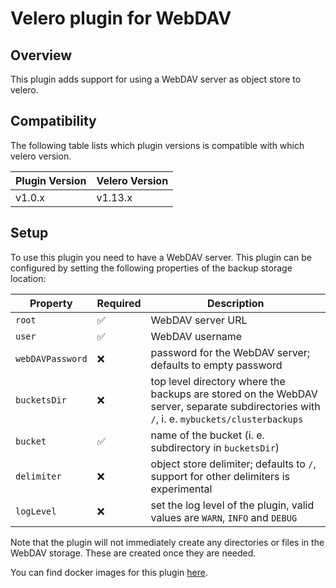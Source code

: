 Velero plugin for WebDAV
========================

## Overview

This plugin adds support for using a WebDAV server as object store to velero.

## Compatibility

The following table lists which plugin versions is compatible with which velero version.

| Plugin Version | Velero Version |
| -------------- | -------------- |
| v1.0.x         | v1.13.x        |

## Setup

To use this plugin you need to have a WebDAV server. This plugin can be configured by setting the following properties of the backup storage location:

| Property         | Required | Description                                                                           |
| ---------------- | -------- | ------------------------------------------------------------------------------------- |
| `root`           | ✅       | WebDAV server URL                                                                     |
| `user`           | ✅       | WebDAV username                                                                       |
| `webDAVPassword` | ❌       | password for the WebDAV server; defaults to empty password                            |
| `bucketsDir`     | ❌       | top level directory where the backups are stored on the WebDAV server, separate subdirectories with `/`, i. e. `mybuckets/clusterbackups` |
| `bucket`         | ✅       | name of the bucket (i. e. subdirectory in `bucketsDir`)                               |
| `delimiter`      | ❌       | object store delimiter; defaults to `/`, support for other delimiters is experimental |
| `logLevel`       | ❌       | set the log level of the plugin, valid values are `WARN`, `INFO` and `DEBUG`          |

Note that the plugin will not immediately create any directories or files in the WebDAV storage. These are created once they are needed.

You can find docker images for this plugin [here](https://hub.docker.com/repository/docker/talinx/velero-plugin-for-webdav).
